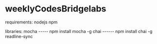 # weeklyCodesBridgelabs



requirements:
nodejs 
npm


libraries:
mocha  ----- npm install mocha -g
chai ------ npm install chai -g
readline-sync

